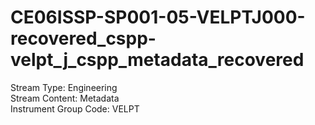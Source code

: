 # CE06ISSP-SP001-05-VELPTJ000-recovered_cspp-velpt_j_cspp_metadata_recovered

Stream Type: Engineering<br>
Stream Content: Metadata<br>
Instrument Group Code: VELPT<br>
